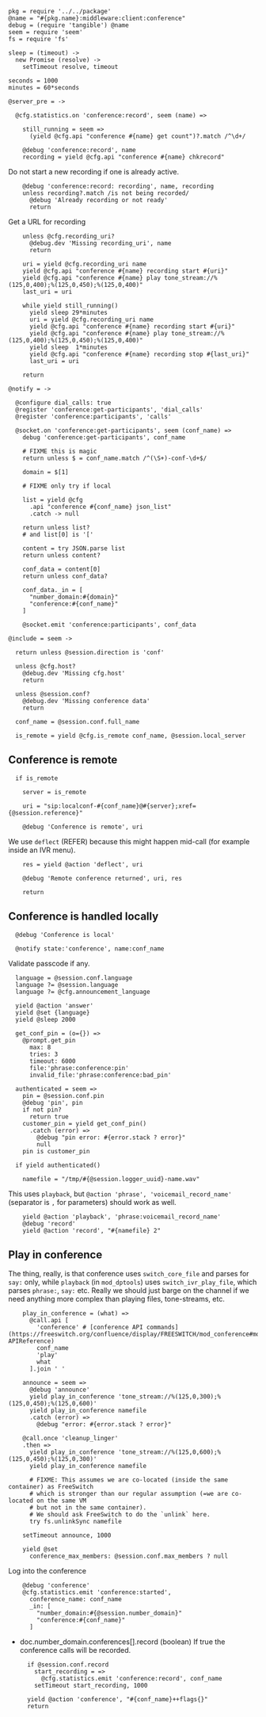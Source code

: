     pkg = require '../../package'
    @name = "#{pkg.name}:middleware:client:conference"
    debug = (require 'tangible') @name
    seem = require 'seem'
    fs = require 'fs'

    sleep = (timeout) ->
      new Promise (resolve) ->
        setTimeout resolve, timeout

    seconds = 1000
    minutes = 60*seconds

    @server_pre = ->

      @cfg.statistics.on 'conference:record', seem (name) =>

        still_running = seem =>
          (yield @cfg.api "conference #{name} get count")?.match /^\d+/

        @debug 'conference:record', name
        recording = yield @cfg.api "conference #{name} chkrecord"

Do not start a new recording if one is already active.

        @debug 'conference:record: recording', name, recording
        unless recording?.match /is not being recorded/
          @debug 'Already recording or not ready'
          return

Get a URL for recording

        unless @cfg.recording_uri?
          @debug.dev 'Missing recording_uri', name
          return

        uri = yield @cfg.recording_uri name
        yield @cfg.api "conference #{name} recording start #{uri}"
        yield @cfg.api "conference #{name} play tone_stream://%(125,0,400);%(125,0,450);%(125,0,400)"
        last_uri = uri

        while yield still_running()
          yield sleep 29*minutes
          uri = yield @cfg.recording_uri name
          yield @cfg.api "conference #{name} recording start #{uri}"
          yield @cfg.api "conference #{name} play tone_stream://%(125,0,400);%(125,0,450);%(125,0,400)"
          yield sleep  1*minutes
          yield @cfg.api "conference #{name} recording stop #{last_uri}"
          last_uri = uri

        return

    @notify = ->

      @configure dial_calls: true
      @register 'conference:get-participants', 'dial_calls'
      @register 'conference:participants', 'calls'

      @socket.on 'conference:get-participants', seem (conf_name) =>
        debug 'conference:get-participants', conf_name

        # FIXME this is magic
        return unless $ = conf_name.match /^(\S+)-conf-\d+$/

        domain = $[1]

        # FIXME only try if local

        list = yield @cfg
          .api "conference #{conf_name} json_list"
          .catch -> null

        return unless list?
        # and list[0] is '['

        content = try JSON.parse list
        return unless content?

        conf_data = content[0]
        return unless conf_data?

        conf_data._in = [
          "number_domain:#{domain}"
          "conference:#{conf_name}"
        ]

        @socket.emit 'conference:participants', conf_data

    @include = seem ->

      return unless @session.direction is 'conf'

      unless @cfg.host?
        @debug.dev 'Missing cfg.host'
        return

      unless @session.conf?
        @debug.dev 'Missing conference data'
        return

      conf_name = @session.conf.full_name

      is_remote = yield @cfg.is_remote conf_name, @session.local_server

Conference is remote
--------------------

      if is_remote

        server = is_remote

        uri = "sip:localconf-#{conf_name}@#{server};xref={@session.reference}"

        @debug 'Conference is remote', uri

We use `deflect` (REFER) because this might happen mid-call (for example inside an IVR menu).

        res = yield @action 'deflect', uri

        @debug 'Remote conference returned', uri, res

        return

Conference is handled locally
-----------------------------

      @debug 'Conference is local'

      @notify state:'conference', name:conf_name

Validate passcode if any.

      language = @session.conf.language
      language ?= @session.language
      language ?= @cfg.announcement_language

      yield @action 'answer'
      yield @set {language}
      yield @sleep 2000

      get_conf_pin = (o={}) =>
        @prompt.get_pin
          max: 8
          tries: 3
          timeout: 6000
          file:'phrase:conference:pin'
          invalid_file:'phrase:conference:bad_pin'

      authenticated = seem =>
        pin = @session.conf.pin
        @debug 'pin', pin
        if not pin?
          return true
        customer_pin = yield get_conf_pin()
          .catch (error) =>
            @debug "pin error: #{error.stack ? error}"
            null
        pin is customer_pin

      if yield authenticated()

        namefile = "/tmp/#{@session.logger_uuid}-name.wav"

This uses `playback`, but `@action 'phrase', 'voicemail_record_name'` (separator is `,` for parameters) should work as well.

        yield @action 'playback', 'phrase:voicemail_record_name'
        @debug 'record'
        yield @action 'record', "#{namefile} 2"

Play in conference
------------------

The thing, really, is that conference uses `switch_core_file` and parses for `say:` only, while `playback` (in `mod_dptools`) uses `switch_ivr_play_file`, which parses `phrase:`, `say:` etc.
Really we should just barge on the channel if we need anything more complex than playing files, tone-streams, etc.

        play_in_conference = (what) =>
          @call.api [
            'conference' # [conference API commands](https://freeswitch.org/confluence/display/FREESWITCH/mod_conference#mod_conference-APIReference)
            conf_name
            'play'
            what
          ].join ' '

        announce = seem =>
          @debug 'announce'
          yield play_in_conference 'tone_stream://%(125,0,300);%(125,0,450);%(125,0,600)'
          yield play_in_conference namefile
          .catch (error) =>
            @debug "error: #{error.stack ? error}"

        @call.once 'cleanup_linger'
        .then =>
          yield play_in_conference 'tone_stream://%(125,0,600);%(125,0,450);%(125,0,300)'
          yield play_in_conference namefile

          # FIXME: This assumes we are co-located (inside the same container) as FreeSwitch
          # which is stronger than our regular assumption (=we are co-located on the same VM
          # but not in the same container).
          # We should ask FreeSwitch to do the `unlink` here.
          try fs.unlinkSync namefile

        setTimeout announce, 1000

        yield @set
          conference_max_members: @session.conf.max_members ? null

Log into the conference

        @debug 'conference'
        @cfg.statistics.emit 'conference:started',
          conference_name: conf_name
          _in: [
            "number_domain:#{@session.number_domain}"
            "conference:#{conf_name}"
          ]

* doc.number_domain.conferences[].record (boolean) If true the conference calls will be recorded.

        if @session.conf.record
          start_recording = =>
            @cfg.statistics.emit 'conference:record', conf_name
          setTimeout start_recording, 1000

        yield @action 'conference', "#{conf_name}++flags{}"
        return
